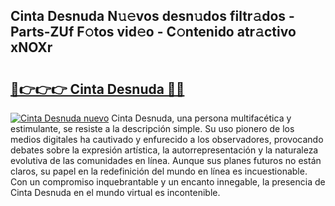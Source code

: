 ## Cinta Desnuda N𝚞𝚎vos desn𝚞dos filtr𝚊dos - Parts-ZUf F𝚘tos vid𝚎o - C𝚘ntenido atr𝚊ctivo xNOXr

# <h2><a href="http://mbbeclo.tromn.icu/?c=Cinta+Desnuda">🔗👉👉👉 Cinta Desnuda 🔗🔗</a></h2>

[![Cinta Desnuda nuevo](https://i.imgur.com/pEAQMta.gif)](http://mbbeclo.tromn.icu/?c=Cinta+Desnuda)
Cinta Desnuda, una persona multifacética y estimulante, se resiste a la descripción simple. Su uso pionero de los medios digitales ha cautivado y enfurecido a los observadores, provocando debates sobre la expresión artística, la autorrepresentación y la naturaleza evolutiva de las comunidades en línea. Aunque sus planes futuros no están claros, su papel en la redefinición del mundo en línea es incuestionable. Con un compromiso inquebrantable y un encanto innegable, la presencia de Cinta Desnuda en el mundo virtual es incontenible.
